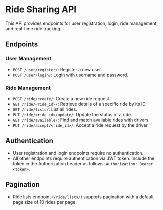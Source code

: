 # Ride Sharing API

This API provides endpoints for user registration, login, ride management, and real-time ride tracking.

## Endpoints

### User Management

- `POST /user/register/`: Register a new user.
- `POST /user/login/`: Login with username and password.

### Ride Management

- `POST /ride/create/`: Create a new ride request.
- `GET /ride/<ride_id>/`: Retrieve details of a specific ride by its ID.
- `GET /ride/lists/`: List all rides.
- `PUT /ride/<ride_id>/update/`: Update the status of a ride.
- `GET /ride/available/`: Find and match available rides with drivers.
- `PUT /ride/accept/<ride_id>/`: Accept a ride request by the driver.

## Authentication

- User registration and login endpoints require no authentication.
- All other endpoints require authentication via JWT token. Include the token in the Authorization header as follows: `Authorization: Bearer <token>`.

## Pagination

- Ride lists endpoint (`/ride/lists/`) supports pagination with a default page size of 10 rides per page.
